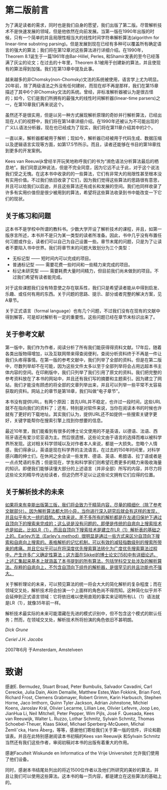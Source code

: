 # 第二版前言

为了满足读者的需求，同时也是我们自身的愿望，我们出版了第二版。尽管解析技术不是快速发展的领域，但是他依然在向前发展。当第一版在1990年出版的时候，只有一个简单的并且局限性相当大的线性时间字符串解析算法(algorithm for linear-time substring parsing)。但是发展到现在已经有多种可以覆盖所有确定语言的强大的算法；我们将在第12章对这些算法进行详细介绍。在1990年，Theorem 8.1诞生于一篇1961年由Bar-Hillel, Perles, 和Shamir发表的至今已经落满了灰尘的论文；在过去的十年里，Theorem 8.1被用于创建新的算法，并且使现有的算法得到加强。我们在第13章中提及此事。

越来越多的非Chomsky(non-Chomsky)文法的系统被使用，语言学上尤为明显。20年前，除了两级语法之外没有任何建树，而现在却不再是那样，我们在第15章描述了其中6个非Chomsky文法的系统。曾经，非标准解析器被认为是很古怪的；如今，它们是我们所拥有的最强大的线性时间解析器(linear-time parsers)之一，在第10章我们再来说这个。

虽然还不是很实用，但是以另一种方式展现解析原理的奇妙并行解析算法，已经出现在人们的视野中，我们将在第14章详细介绍。在1990年还被认为不可能出现的广义LL语法分析器，现在也已经成为了现实，我们将在第11章介绍其中的2个。

一直以来，解析器都被用于解析；现如今，解析器已经被用于代码生成、数据压缩以及逻辑语言实现等方面，如第17.5节所示。而且，读者还能够在书目的第18章找到更多的开发案例。

Kees van Reeuwijk曾经半开玩笑地称呼我们的书为“濒危语法分析算法最后的栖息地”。我们同意这种说法，但是不完全同意，因为它远不止于此，对于这个说法我们受之无愧。在这本书中收录的的一些算法，它们有非常大的局限性甚至根本没有实用价值。不过我们依旧收录了它们，因为我们觉得这些算法的思路很有意思，并且可以给我们以启迪，并且这些算法还有成长和发展的空间。我们也同样收录了许多有实用价值但是很少被用到的算法，希望将这些算法收录到书中能改变一下它们的现状。

## 关于练习和问题

这本书不是学校中所谓的教科书。少数大学开设了解析技术的课程，并且，如第一版序言所述，本书并不是只为某一类型的读者所准备。因此，书中几乎没有布置任何习题或作业，读者们可以自己为自己设置一些。章节末尾的问题，只是为了让读者不要陷入书中世界。我们将章节末的问题大致划分为三个类型：

- 无标记型 —— 短时间内可以完成的项目。
- 普通标记型 —— 需要花费一些时间和一些精力来完成的项目。
- 标记未研究型 —— 需要耗费大量时间精力，但目前我们尚未做到的项目。不过我们希望有读者能完成。

对于这些课题我们没有特意使之存在联系性，我们只是希望读者能从中得到启发、乐趣、或任何有用的东西。关于问题的思路、提示、部分或者完整的解决方案，见A章节。

关于正式语言（formal language）也有几个问题，不过我们没有在现有的文献中得到解答，可是却对解析有一定的重要性。这些问题已经在章节末标识出来了。

## 关于参考文献

第一版中，我们作为作者，阅读分析了所有我们能获得得资料文献。17年后，随着各类出版物得增加，以及互联网带来得查阅便利，查阅分析资料终于不再是一件让我们头疼得事情。在第一版的参考文献中，我们列举了全部的资料。但是在第二版中，尽数列举却不在可能，因为这些文件太多以至于全部列举将会占用远超本书主体内容的空间。在印刷版中，我们只列举了我们引用了原文的资料。我们把完整的参考资料放在了本书的网站中，并且还有我们写的摘要和主题索引。因为建立了网站，我们才能没有顾虑的将全部的文章列举出来，并且可以列举一些平常不太容易获取的资料。网站上的章节是第18章，我们叫做“电子章节”。

本书没有提供URL，有两个原因：首先URL并不稳定，也许过一段时间，这些URL就不在指向我们的资料了；还有，特别是对软件来说，当你在阅读本书的时候也许就有了更好的下载地址。其实我们认为，提供URL还不如提供一些搜索关键字更好，关键字能帮你在搜索引擎上找到你想要的信息。

最近10年里，我们能看到有很多的博士论文使用的不是英语，以德语、法语、西班牙语还有爱沙尼亚语为主。然后很遗憾，这些论文由于语言的选择而难以被科学界所发现。这对相关科学领域以及对作者本人来说，都是一大损失。忽略个人情感，我们得承认，英语是现在科学界的主流语言。在过去的150年时间里，对科学感兴趣的绅士们，在休闲之余会读一些发育、德语、英语、希腊语、拉丁语或者是一点点梵语的东西；但是现在，学生和科学家们则希望花费更多的精力来吸收海量的知识。即便我们能够读懂大部分的上述语言（并非全部）所写的内容，并尽力将这些论文的精华传达给读者，但这仍然不足以让这些论文拥有它们应得的位置。

## 关于解析技术的未来

<u>如果将来有幸能出版第三版，我们将会致力于精简内容，尽量的精细化（除了参考文献部分）。因为解析算法都大同小异，当你进行深入研究后就会有这样的发现，并且似乎有大一统的趋势。大体来说，差不多所有的解析都是在左递归保护下通过自顶向下的搜索来完成的；这么说是没有问题的，即便是传统的自底向上搜索技术也是如此，比如LR（1），而且自顶向下搜索技术是建立在LR（1）解析表的基础之上的。Earley方法（Earley's method）很明显是通过一些方式来区分自顶向下搜索和自底向上搜索的。表格解析的记忆机制，可以有效的减轻指数级别的搜索所带来的疼痛。并且它似乎可以在将深度优先搜索算法转化为广度优先搜索算法过程中，产生许多广义确定性算法；这方面在Sikkel的博士论文[158]中有详细论述。上述汇集起来基本上就涵盖了本书提到的所有算法，包括学科交叉处涉及的解析算法。存粹的自底向上，不包含自顶向下组件的解析器，是很罕见的并且功能也不强大。</u>

关于解析理论的未来，可以预见算法的统一将会大大的简化解析的复杂程度；而在领域交叉处，解析技术将会扮演一个上面样的角色尚不得而知。这种简化似乎并不会延伸到正式语言领域：它将依旧难以使用直观的事实来证明所有LL（1）语法就是LR（1），就像35年前一样。

解析技术最实际的未来可能潜藏在先进的模式识别中，但不包含这个模式的默认任务；然而，在领域交叉处，解析技术所将扮演的角色依旧不甚明朗。

*Dick Grune*

*Ceriel J.H. Jacobs*

2007年6月 于Amsterdam, Amstelveen


# 致谢
感谢E. Bermudez, Stuart Broad, Peter Bumbulis, Salvador Cavadini, Carl Cerecke, Julia Dain, Akim Demaille, Matthew Estes,Wan Fokkink, Brian Ford, Richard Frost, Clemens Grabmayer, Robert Grimm, Karin Harbusch, Stephen Horne, Jaco Imthorn, Quinn Tyler Jackson, Adrian Johnstone, Michiel Koens, Jaroslav Král, Olivier Lecarme, Lillian Lee, Olivier Lefevre, Joop Leo, JianHua Li, Neil Mitchell, Peter Pepper, Wim Pijls, José F. Quesada, Kees van Reeuwijk, Walter L. Ruzzo, Lothar Schmitz, Sylvain Schmitz, Thomas Schoebel-Theuer, Klaas Sikkel, Michael Sperberg-McQueen, Michal Žemliˇcka, Hans Åberg，等等，感谢他们寄给我们关于第一版的信件，评论和勘误表。并且在此特别感谢阅读本书初稿的Kees van Reeuwijk 和Sylvain Schmitz当然还有我们这些作者，审阅初稿对本书的出版有着重大的作用。

感谢Faculteit Wiskunde en Informatica of the Vrije Universiteit 允许我们使用了他们设备。

同时，感谢本书结尾处列出的将近1500位作者以及他们所研究的美妙的算法，并且让我们可以使用这些算法。这本书的每一页内容，都是建立在这些算法的基础上的。